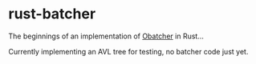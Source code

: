 # rust-batcher

The beginnings of an implementation of [Obatcher](https://github.com/verse-lab/obatcher) in Rust...

Currently implementing an AVL tree for testing, no batcher code just yet.
